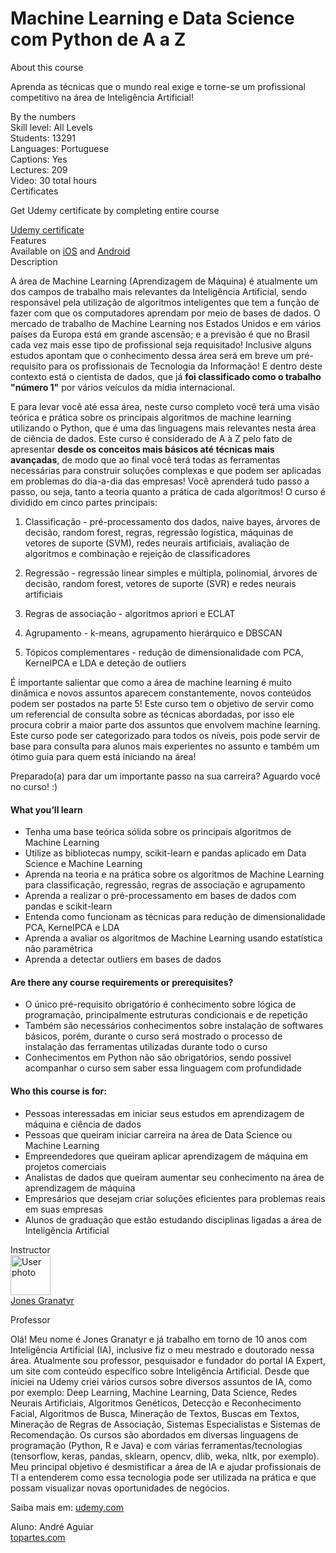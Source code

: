 # Machine Learning e Data Science com Python de A a Z

<div style=""><div><div class="course-overview--container--2OKKD" data-purpose="dashboard-overview-container"><div class="course-overview--heading--290FL" data-purpose="course-headline"><div class="font-heading-lg mb-space-sm">About this course</div><p>Aprenda as técnicas que o mundo real exige e torne-se um profissional competitivo na área de Inteligência Artificial!</p></div><div class="course-overview--grid-row--1nKqQ"><div>By the numbers</div><div data-purpose="course-main-stats"><div>Skill level: All Levels</div><div>Students: 13291</div><div>Languages: Portuguese</div><div>Captions: Yes</div></div><div data-purpose="course-additional-stats"><div>Lectures: 209</div><div>Video: 30 total hours</div></div></div><div class="course-overview--grid-row--1nKqQ" data-purpose="course-certificates"><div>Certificates</div><div class="course-overview--wide--37Lev"><p class="mb-space-sm">Get Udemy certificate by completing entire course</p><a href="https://www.udemy.com/certificate/UC-2d75ea0c-57dd-4bc7-bc1d-2896ca192049/" target="_blank" data-purpose="get-udemy-certificate" class="course-overview--certificate-button--1_cXw btn btn-sm btn-default">Udemy certificate</a></div></div><div class="course-overview--grid-row--1nKqQ course-overview--course-features--2fF12" data-purpose="course-features"><div>Features</div><div class="course-overview--wide--37Lev"><span>Available on <a href="https://udemy.app.link/BJeBOlUuf9" target="_blank" rel="noopener noreferrer">iOS</a> and <a href="https://udemy.app.link/BJeBOlUuf9" target="_blank" rel="noopener noreferrer">Android</a></span></div></div><div class="course-overview--grid-row--1nKqQ"><div>Description</div><div class="course-overview--wide--37Lev course-overview--description--2m1iq" data-purpose="course-description"><div data-purpose="safely-set-inner-html:trusted-html:content"><p>A área de Machine Learning (Aprendizagem de Máquina) é atualmente um dos campos de trabalho&nbsp;mais relevantes&nbsp;da Inteligência Artificial, sendo responsável pela utilização de algoritmos inteligentes que tem a função de fazer com que os computadores aprendam por meio de bases de dados. O mercado de trabalho de Machine Learning nos Estados Unidos e em vários países da Europa está em grande ascensão; e a previsão é que no Brasil cada vez mais esse tipo de profissional seja requisitado! Inclusive alguns estudos apontam que o conhecimento dessa área será em breve um pré-requisito para os profissionais de Tecnologia da Informação! E dentro deste contexto está o cientista de dados, que já <strong>foi classificado como o trabalho "número 1"</strong> por vários veículos da mídia internacional.</p><p>E para levar você até essa área, neste curso completo você terá uma visão teórica e prática sobre os principais algoritmos de machine learning utilizando o Python, que é uma das linguagens mais relevantes nesta área de ciência de dados. Este curso é considerado de A à Z pelo fato de apresentar <strong>desde os conceitos mais básicos até técnicas mais avançadas</strong>, de modo que ao final você terá todas as ferramentas necessárias para construir soluções complexas e que podem ser aplicadas em problemas do dia-a-dia das empresas! Você aprenderá tudo passo a passo, ou seja, tanto a teoria quanto a prática de cada algoritmos! O curso é dividido em cinco partes principais:</p><ol><li><p>Classificação - pré-processamento dos dados, naive bayes, árvores de decisão, random forest, regras, regressão logística, máquinas de vetores de suporte (SVM), redes neurais artificiais, avaliação de algoritmos e combinação e rejeição de classificadores</p></li><li><p>Regressão - regressão linear simples e múltipla, polinomial, árvores de decisão, random forest, vetores de suporte (SVR) e redes neurais artificiais</p></li><li><p>Regras de associação - algoritmos apriori e ECLAT</p></li><li><p>Agrupamento - k-means, agrupamento hierárquico e DBSCAN</p></li><li><p>Tópicos complementares - redução de dimensionalidade com PCA, KernelPCA e LDA e deteção de outliers</p></li></ol><p>É importante salientar que como a área de machine learning é muito dinâmica e novos assuntos aparecem constantemente, novos conteúdos podem ser postados na parte 5! Este curso tem o objetivo de servir como um referencial de consulta sobre as técnicas abordadas, por isso ele procura cobrir a maior parte dos assuntos que envolvem machine learning. Este curso pode ser categorizado para todos os níveis, pois pode servir de base para consulta para alunos mais experientes no assunto e também um ótimo guia para quem está iniciando na área!</p><p>Preparado(a) para dar um importante passo na sua carreira? Aguardo você no curso! :)</p></div><h4>What you’ll learn</h4><ul><li>Tenha uma base teórica sólida sobre os principais algoritmos de Machine Learning</li><li>Utilize as bibliotecas numpy, scikit-learn e pandas aplicado em Data Science e Machine Learning</li><li>Aprenda na teoria e na prática sobre os algoritmos de Machine Learning para classificação, regressão, regras de associação e agrupamento</li><li>Aprenda a realizar o pré-processamento em bases de dados com pandas e scikit-learn</li><li>Entenda como funcionam as técnicas para redução de dimensionalidade PCA, KernelPCA e LDA</li><li>Aprenda a avaliar os algoritmos de Machine Learning usando estatística não paramétrica</li><li>Aprenda a detectar outliers em bases de dados</li></ul><h4>Are there any course requirements or prerequisites?</h4><ul><li>O único pré-requisito obrigatório é conhecimento sobre lógica de programação, principalmente estruturas condicionais e de repetição</li><li>Também são necessários conhecimentos sobre instalação de softwares básicos, porém, durante o curso será mostrado o processo de instalação das ferramentas utilizadas durante todo o curso</li><li>Conhecimentos em Python não são obrigatórios, sendo possível acompanhar o curso sem saber essa linguagem com profundidade</li></ul><h4>Who this course is for:</h4><ul><li>Pessoas interessadas em iniciar seus estudos em aprendizagem de máquina e ciência de dados</li><li>Pessoas que queiram iniciar carreira na área de Data Science ou Machine Learning</li><li>Empreendedores que queiram aplicar aprendizagem de máquina em projetos comerciais</li><li>Analistas de dados que queiram aumentar seu conhecimento na área de aprendizagem de máquina</li><li>Empresários que desejam criar soluções eficientes para problemas reais em suas empresas</li><li>Alunos de graduação que estão estudando disciplinas ligadas a área de Inteligência Artificial</li></ul></div></div><div class="course-overview--grid-row--1nKqQ"><div>Instructor</div><div class="course-overview--wide--37Lev"><div class="instructor-profile--header-row--n0Prm"><img alt="User photo" aria-label="User photo" class="user-avatar user-avatar--image" data-purpose="user-avatar" height="64" width="64" src="https://img-a.udemycdn.com/user/200_H/27455350_c22a_2.jpg"><div class="instructor-profile--title-wrapper--2V1u6"><div class="instructor-profile--title--1rlDt"><a href="/user/jones-granatyr/" data-purpose="instructor-url">Jones Granatyr</a></div><p>Professor</p></div></div><div class="instructor-profile--social-links-row--14uvr"><a href="https://www.facebook.com/iaexpert" class="instructor-profile--social-profile-btn--fs2ve" target="_blank" rel="noopener noreferrer nofollow"><span aria-label="Facebook" class="udi udi-facebook"></span></a><a href="https://www.youtube.com/channel/UCaGrIWpwjWXT6OIQh9W4Riw" class="instructor-profile--social-profile-btn--fs2ve" target="_blank" rel="noopener noreferrer nofollow"><span aria-label="YouTube" class="udi udi-youtube"></span></a><a href="http://iaexpert.com.br/" class="instructor-profile--social-profile-btn--fs2ve" target="_blank" rel="noopener noreferrer nofollow"><span aria-label="Personal website" class="udi udi-globe"></span></a></div><div class="instructor-profile--description--vCsKv"><div data-purpose="safely-set-inner-html:trusted-html:content"><p>Olá! Meu nome é Jones Granatyr e já trabalho em torno de 10 anos com Inteligência Artificial (IA), inclusive fiz o meu mestrado e doutorado nessa área. Atualmente sou professor, pesquisador e fundador do portal IA Expert, um site com conteúdo específico sobre Inteligência Artificial. Desde que iniciei na Udemy criei vários cursos sobre diversos assuntos de IA, como por exemplo: Deep Learning, Machine Learning, Data Science, Redes Neurais Artificiais, Algoritmos Genéticos, Detecção e Reconhecimento Facial, Algoritmos de Busca, Mineração de Textos, Buscas em Textos, Mineração de Regras de Associação, Sistemas Especialistas e Sistemas de Recomendação. Os cursos são abordados em diversas linguagens de programação (Python, R e Java) e com várias ferramentas/tecnologias (tensorflow, keras, pandas, sklearn, opencv, dlib, weka, nltk, por exemplo). Meu principal objetivo é desmistificar a área de IA e ajudar profissionais de TI a entenderem como essa tecnologia pode ser utilizada na prática e que possam visualizar novas oportunidades de negócios.</p></div></div></div></div></div></div></div>

Saiba mais em: [udemy.com](https://www.udemy.com/share/101sO8BUUfdFpRRng=/)
 
 Aluno: André Aguiar<br />
[topartes.com](http://topartes.com)
